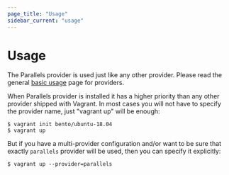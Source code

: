 ```yaml
---
page_title: "Usage"
sidebar_current: "usage"
---
```


# Usage

The Parallels provider is used just like any other provider. Please read the
general [basic usage](https://www.vagrantup.com/docs/providers/basic_usage.html)
page for providers.

When Parallels provider is installed it has a higher priority than any other
provider shipped with Vagrant. In most cases you will not have to specify the
provider name, just "vagrant up" will be enough:

```
$ vagrant init bento/ubuntu-18.04
$ vagrant up
```

But if you have a multi-provider configuration and/or want to be sure that
exactly `parallels` provider will be used, then you can specify it explicitly:

```
$ vagrant up --provider=parallels
```
